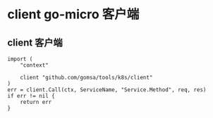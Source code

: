 # client go-micro 客户端
## client 客户端
```
import (
	"context"

	client "github.com/gomsa/tools/k8s/client"
)
err = client.Call(ctx, ServiceName, "Service.Method", req, res)
if err != nil {
	return err
}
```